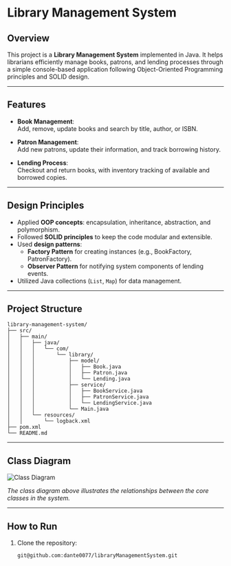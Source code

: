 # Library Management System

## Overview

This project is a **Library Management System** implemented in Java. It helps librarians efficiently manage books, patrons, and lending processes through a simple console-based application following Object-Oriented Programming principles and SOLID design.

---

## Features

- **Book Management**:  
  Add, remove, update books and search by title, author, or ISBN.

- **Patron Management**:  
  Add new patrons, update their information, and track borrowing history.

- **Lending Process**:  
  Checkout and return books, with inventory tracking of available and borrowed copies.

---

## Design Principles

- Applied **OOP concepts**: encapsulation, inheritance, abstraction, and polymorphism.
- Followed **SOLID principles** to keep the code modular and extensible.
- Used **design patterns**:
    - **Factory Pattern** for creating instances (e.g., BookFactory, PatronFactory).
    - **Observer Pattern** for notifying system components of lending events.
- Utilized Java collections (`List`, `Map`) for data management.

---

## Project Structure

```plaintext
library-management-system/
├── src/
│   ├── main/
│   │   ├── java/
│   │   │   └── com/
│   │   │       └── library/
│   │   │           ├── model/
│   │   │           │   ├── Book.java
│   │   │           │   ├── Patron.java
│   │   │           │   └── Lending.java
│   │   │           ├── service/
│   │   │           │   ├── BookService.java
│   │   │           │   ├── PatronService.java
│   │   │           │   └── LendingService.java
│   │   │           └── Main.java
│   │   └── resources/
│   │       └── logback.xml
├── pom.xml
└── README.md
```

---

## Class Diagram

![Class Diagram](https://uml.planttext.com/plantuml/svg/XLHDJuD04BtpApQSq4gZLs9CHG-ID4rZlNXSbhNTbEusor3J6F-xmtuK5ffu0URDrvkProuQe1hQGnsncZODoPNQav-8a9I0W9fdP0DQoAr1Q0ixfGEesEIh03YsPIqO1Q7a9wSOB2IWOqQs73wwYicDDvzDkTxkQlNMEYo4Zj_8aLnJq4ewcgBoFL8YwI5ap9G4og2GNoh0IwMr-aRhJJIWz3aZI_nuN79P8VXqOLJrV5POkxTU-i8Ef5ML-whld2bT9JMMjHK7v1tYsDVMAWP3b7Y2p1p2BjGCcxcXXqcl573QxcbGpQ7LSWJYUQ5j1hFF2DjnjbSjEDushMitN75dRxW-2SODKpSV1fMMcqy-g1Ctk6XAwVjOPtkiaCOqgS5pibrdvsShYK1gqo0db51-qp2Zdv36I3AJYIoS7FrwXyIl-_3s-KWyYJsHk-7qr65Nltwx5tmK0yPtP5HhTA5_ux6t-tN43p59KnBVp-UtyKLrsKJwaNVPX2VpDkgxvd0gNA2h-zFu0m00)

*The class diagram above illustrates the relationships between the core classes in the system.*

---

## How to Run

1. Clone the repository:
   ```bash
   git@github.com:dante0077/libraryManagementSystem.git
